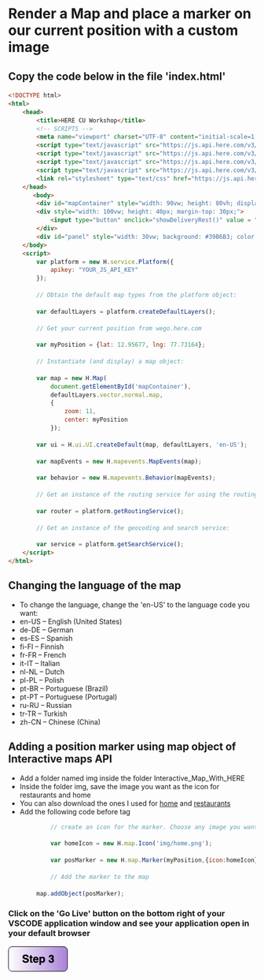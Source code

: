 # Render a Map and place a marker on our current position with a custom image

## Copy the code below in the file 'index.html'

``` html
<!DOCTYPE html>
<html>
    <head>
        <title>HERE CU Workshop</title>
        <!-- SCRIPTS -->
        <meta name="viewport" charset="UTF-8" content="initial-scale=1.0, width=device-width" />
        <script type="text/javascript" src="https://js.api.here.com/v3/3.1/mapsjs-core.js"></script>
        <script type="text/javascript" src="https://js.api.here.com/v3/3.1/mapsjs-service.js"></script>
        <script type="text/javascript" src="https://js.api.here.com/v3/3.1/mapsjs-ui.js"></script>
        <script type="text/javascript" src="https://js.api.here.com/v3/3.1/mapsjs-mapevents.js"></script>
        <link rel="stylesheet" type="text/css" href="https://js.api.here.com/v3/3.1/mapsjs-ui.css"/>
    </head>
       <body>
        <div id="mapContainer" style="width: 90vw; height: 80vh; display: block; margin: 0 auto; border: solid 2px black; margin-top: 10px;" > </div>
        <div style="width: 100vw; height: 40px; margin-top: 30px;">
            <input type="button" onclick="showDeliveryRest()" value = "Show Restaurants" style="width: 200px; height: 30px; border: 2px solid black; display: block; margin: 0 auto; margin-top: 20px;">
        </div>
        <div id="panel" style="width: 30vw; background: #39B6B3; color: white; margin-top: 20px;display: block; margin: 0 auto;"></div>
    </body>
    <script>
        var platform = new H.service.Platform({
            apikey: "YOUR_JS_API_KEY"   
        });

        // Obtain the default map types from the platform object:

        var defaultLayers = platform.createDefaultLayers();

        // Get your current position from wego.here.com
        
        var myPosition = {lat: 12.95677, lng: 77.73164};

        // Instantiate (and display) a map object:

        var map = new H.Map(
            document.getElementById('mapContainer'),
            defaultLayers.vector.normal.map,
            {
                zoom: 11,
                center: myPosition
            });

        var ui = H.ui.UI.createDefault(map, defaultLayers, 'en-US');

        var mapEvents = new H.mapevents.MapEvents(map);

        var behavior = new H.mapevents.Behavior(mapEvents);

        // Get an instance of the routing service for using the routing API

        var router = platform.getRoutingService();

        // Get an instance of the geocoding and search service:

        var service = platform.getSearchService();
    </script>
</html>
```
## Changing the language of the map
- To change the language, change the 'en-US' to the language code you want:
- en-US – English (United States)
- de-DE – German
- es-ES – Spanish
- fi-FI – Finnish
- fr-FR – French
- it-IT – Italian
- nl-NL – Dutch
- pl-PL – Polish
- pt-BR – Portuguese (Brazil)
- pt-PT – Portuguese (Portugal)
- ru-RU – Russian
- tr-TR – Turkish
- zh-CN – Chinese (China)

## Adding a position marker using map object of Interactive maps API
- Add a folder named img inside the folder Interactive_Map_With_HERE
- Inside the folder img, save the image you want as the icon for restaurants and home
- You can also download the ones I used for [home](img/home.png) and [restaurants](img/takeout.png)
- Add the following code before </script> tag


```javascript
            // create an icon for the marker. Choose any image you want. I created mine using draw.io 
            
            var homeIcon = new H.map.Icon('img/home.png'); 
            
            var posMarker = new H.map.Marker(myPosition,{icon:homeIcon});
                
            // Add the marker to the map 

        map.addObject(posMarker);
```
### Click on the 'Go Live' button on the bottom right of your VSCODE application window and see your application open in your default browser

[![Foo](https://github.com/vidhanbhonsle/Interactive-Map-Workshop/blob/master/img/s3.png)](https://github.com/vidhanbhonsle/Interactive-Map-Workshop/blob/master/Step3.md) 


